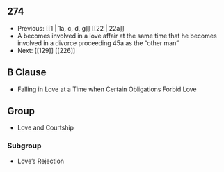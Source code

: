## 274
- Previous: [[1 | 1a, c, d, g]] [[22 | 22a]] 
- A becomes involved in a love affair at the same time that he becomes involved in a divorce proceeding 45a as the “other man”
- Next: [[129]] [[226]] 

## B Clause
- Falling in Love at a Time when Certain Obligations Forbid Love

## Group
- Love and Courtship

### Subgroup
- Love’s Rejection

